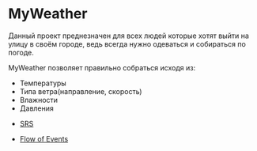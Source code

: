 # MyWeatherДанный проект преднезначен для всех людей которые хотят выйти на улицу в своём городе, ведь всегда нужно одеваться и собираться по погоде.MyWeather позволяет правильно собраться исходя из:* Температуры* Типа ветра(направление, скорость)* Влажности* Давления-   [SRS](https://github.com/vampir9939/Tritpo/tree/master/MyWeather/Documentation/SRS.md)-   [Flow of Events](https://github.com/vampir9939/Tritpo/tree/master/MyWeather/Documentation/FlowOfEvents.md) 